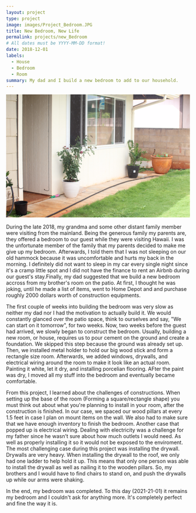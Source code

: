 ```yaml
---
layout: project
type: project
image: images/Project_Bedroom.JPG
title: New Bedroom, New Life
permalink: projects/new_Bedroom
# All dates must be YYYY-MM-DD format!
date: 2018-12-01
labels:
  - House
  - Bedroom
  - Room
summary: My dad and I build a new bedroom to add to our household.
---
```


<div class="ui small rounded images">
  <img class="ui image" src="../images/Project_Bedroom.JPG">
</div>

During the late 2018, my grandma and some other distant family member were visiting from the mainland. Being the generous family my parents are, they offered a bedroom to our guest while they were visiting Hawaii. I was the unfortunate member of the family that my parents decided to make me give up my bedroom. Afterwards, I told them that I was not sleeping on our old hammock because it was uncomfortable and hurts my back in the morning. I definitely did not want to sleep in my car every single night since it's a cramp little spot and I did not have the finance to rent an Airbnb during our guest's stay.Finally, my dad suggested that we build a new bedroom accross from my brother's room on the patio. At first, I thought he was joking, until he made a list of items, went to Home Depot and and purchase roughly 2000 dollars worth of construction equipments. 

The first couple of weeks into building the bedroom was very slow as neither my dad nor I had the motivation to actually build it. We would constantly glanced over the patio space, think to ourselves and say, "We can start on it tomorrow", for two weeks. Now, two weeks before the guest had arrived, we slowly began to construct the bedroom. Usually, building a new room, or house, requires us to pour cement on the ground and create a foundation. We skipped this step because the ground was already set up. Then, we installed metal holder to hold our big wood stick and form a rectangle size room. Afterwards, we added windows, drywalls, and electrical wiring around the room to make it look like an actual room. Painting it white, let it dry, and installing porcelian flooring. AFter the paint was dry, I moved all my stuff into the bedroom and eventually became comfortable.

From this project, I learned about the challenges of constructions. When setting up the base of the room (Forming a square/rectangle shape) you must think out about what you're planning to install in your room, after the construction is finished. In our case, we spaced our wood pillars at every 1.5 feet in case I plan on mount items on the wall. We also had to make sure that we have enough inventory to finish the bedroom. Another case that popped up is electrical wiring. Dealing with electricity was a challenge for my father since he wasn't sure about how much outlets I would need. As well as properly installing it so it would not be exposed to the enviroment. The most challenging case during this project was installing the drywall. Drywalls are very heavy. When installing the drywall to the roof, we only had one ladder to help hold it up. This means that only one person was able to install the drywall as well as nailing it to the wooden pillars. So, my brothers and I would have to find chairs to stand on, and push the drywalls up while our arms were shaking. 

In the end, my bedroom was completed. To this day (2021-21-01) it remains my bedroom and I couldn't ask for anything more. It's completely perfect and fine the way it is. 
